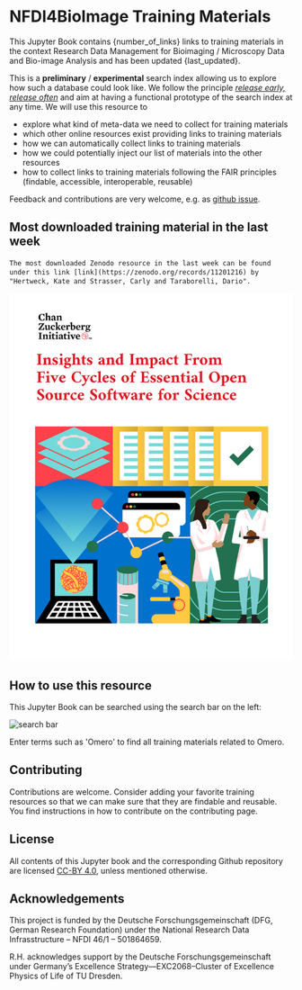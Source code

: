 # NFDI4BioImage Training Materials

This Jupyter Book contains {number_of_links} links to training materials in the context Research Data Management for Bioimaging / Microscopy Data and Bio-image Analysis and has been updated {last_updated}.

This is a **preliminary** / **experimental** search index allowing us to explore how such a database could look like. We follow the principle [_release early, release often_](https://en.wikipedia.org/wiki/Release_early,_release_often) and aim at having a functional prototype of the search index at any time. We will use this resource to 
* explore what kind of meta-data we need to collect for training materials
* which other online resources exist providing links to training materials
* how we can automatically collect links to training materials
* how we could potentially inject our list of materials into the other resources
* how to collect links to training materials following the FAIR principles (findable, accessible, interoperable, reusable)

Feedback and contributions are very welcome, e.g. as [github issue](https://github.com/NFDI4BIOIMAGE/training/issues).

## Most downloaded training material in the last week


    The most downloaded Zenodo resource in the last week can be found under this link [link](https://zenodo.org/records/11201216) by "Hertweck, Kate and Strasser, Carly and Taraborelli, Dario".
    

![latest PNG](../download_statistics/highlights/20241029_first_page.png)
## How to use this resource

This Jupyter Book can be searched using the search bar on the left:

![search bar](how_to_use.png)

Enter terms such as 'Omero' to find all training materials related to Omero.

## Contributing

Contributions are welcome. Consider adding your favorite training resources so that we can make sure that they are findable and reusable.
You find instructions in how to contribute on the contributing page.

## License

All contents of this Jupyter book and the corresponding Github repository are licensed [CC-BY 4.0](https://creativecommons.org/licenses/by/4.0/), unless mentioned otherwise.


## Acknowledgements

This project is funded by the Deutsche Forschungsgemeinschaft (DFG, German  Research Foundation) under the National Research Data Infrasstructure – NFDI 46/1 – 501864659.

R.H. acknowledges support by the Deutsche Forschungsgemeinschaft under Germany’s Excellence Strategy—EXC2068–Cluster of Excellence Physics of Life of TU Dresden.



